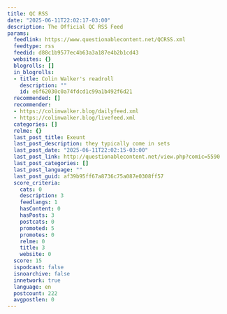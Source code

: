 ```yaml
---
title: QC RSS
date: "2025-06-11T22:02:17-03:00"
description: The Official QC RSS Feed
params:
  feedlink: https://www.questionablecontent.net/QCRSS.xml
  feedtype: rss
  feedid: d88c1b9577ec4b63a3a187e4b2b1cd43
  websites: {}
  blogrolls: []
  in_blogrolls:
  - title: Colin Walker's readroll
    description: ""
    id: e6f62030c0a74fdcd1c99a1b492f6d21
  recommended: []
  recommender:
  - https://colinwalker.blog/dailyfeed.xml
  - https://colinwalker.blog/livefeed.xml
  categories: []
  relme: {}
  last_post_title: Exeunt
  last_post_description: they typically come in sets
  last_post_date: "2025-06-11T22:02:15-03:00"
  last_post_link: http://questionablecontent.net/view.php?comic=5590
  last_post_categories: []
  last_post_language: ""
  last_post_guid: af39b95ff67a8736c75a087e0308ff57
  score_criteria:
    cats: 0
    description: 3
    feedlangs: 1
    hasContent: 0
    hasPosts: 3
    postcats: 0
    promoted: 5
    promotes: 0
    relme: 0
    title: 3
    website: 0
  score: 15
  ispodcast: false
  isnoarchive: false
  innetwork: true
  language: en
  postcount: 222
  avgpostlen: 0
---
```

